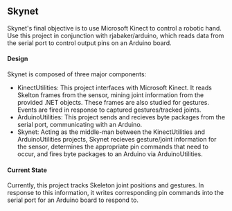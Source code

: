 ## Skynet

Skynet's final objective is to use Microsoft Kinect to control a robotic hand. Use this project in conjunction with rjabaker/arduino, which reads data from the serial port to control output pins on an Arduino board.

#### Design

Skynet is composed of three major components:

- KinectUtilities: This project interfaces with Microsoft Kinect. It reads Skelton frames from the sensor, mining joint information from the provided .NET objects. These frames are also studied for gestures. Events are fired in response to captured gestures/tracked joints.
- ArduinoUtilities: This project sends and recieves byte packages from the serial port, communicating with an Arduino.
- Skynet: Acting as the middle-man between the KinectUtilities and ArduinoUtilities projects, Skynet recieves gesture/joint information for the sensor, determines the appropriate pin commands that need to occur, and fires byte packages to an Arduino via ArduinoUtilities.

#### Current State

Currently, this project tracks Skeleton joint positions and gestures. In response to this information, it writes corresponding pin commands into the serial port for an Arduino board to respond to.

